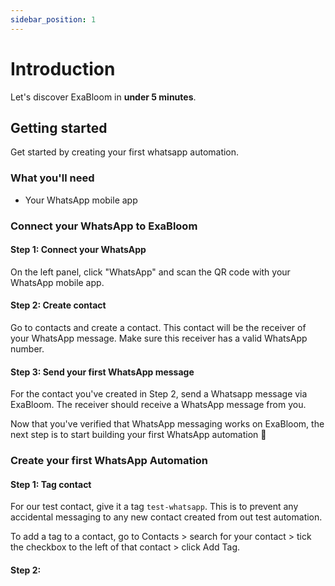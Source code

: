 ```yaml
---
sidebar_position: 1
---
```



# Introduction

Let's discover ExaBloom in **under 5 minutes**.


## Getting started
Get started by creating your first whatsapp automation.

### What you'll need
* Your WhatsApp mobile app

### Connect your WhatsApp to ExaBloom
#### Step 1: Connect your WhatsApp
On the left panel, click "WhatsApp" and scan the QR code with your WhatsApp mobile app.

#### Step 2: Create contact
Go to contacts and create a contact. This contact will be the receiver of your WhatsApp message. Make sure this receiver has a valid WhatsApp number.

#### Step 3: Send your first WhatsApp message
For the contact you've created in Step 2, send a Whatsapp message via ExaBloom. The receiver should receive a WhatsApp message from you.

Now that you've verified that WhatsApp messaging works on ExaBloom, the next step is to start building your first WhatsApp automation 🤖

### Create your first WhatsApp Automation
#### Step 1: Tag contact
For our test contact, give it a tag `test-whatsapp`. This is to prevent any accidental messaging to any new contact created from out test automation.

To add a tag to a contact, go to Contacts > search for your contact > tick the checkbox to the left of that contact > click Add Tag.

#### Step 2: 